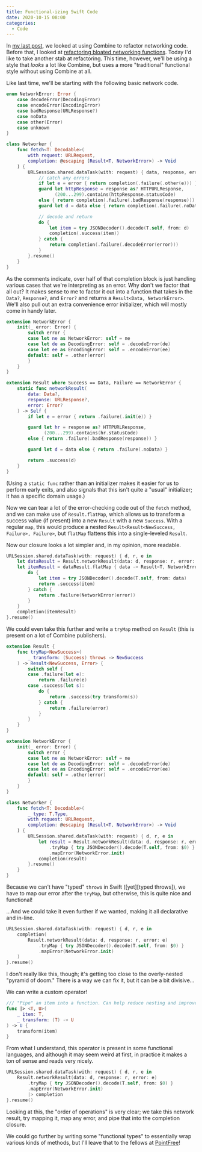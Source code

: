 ```yaml
---
title: Functional-izing Swift Code
date: 2020-10-15 08:00
categories:
  - Code
---
```




In [my last post][last post], we looked at using Combine to refactor networking code. Before that, I looked at [refactoring bloated networking functions][refactoring]. Today I'd like to take another stab at refactoring. This time, however, we'll be using a style that _looks_ a lot like Combine, but uses a more "traditional" functional style without using Combine at all. <!--more-->

Like last time, we'll be starting with the following basic network code.

```swift
enum NetworkError: Error {
    case decodeError(DecodingError)
    case encodeError(EncodingError)
    case badResponse(URLResponse?)
    case noData
    case other(Error)
    case unknown
}

class Networker {
    func fetch<T: Decodable>(
        with request: URLRequest,
        completion: @escaping (Result<T, NetworkError>) -> Void
    ) {
        URLSession.shared.dataTask(with: request) { data, response, error in
            // catch any errors
            if let e = error { return completion(.failure(.other(e))) }
            guard let httpResponse = response as? HTTPURLResponse,
                  (200...299).contains(httpResponse.statusCode)
            else { return completion(.failure(.badResponse(response))) }
            guard let d = data else { return completion(.failure(.noData)) }

            // decode and return
            do {
                let item = try JSONDecoder().decode(T.self, from: d)
                completion(.success(item))
            } catch {
                return completion(.failure(.decodeError(error)))
            }
        }.resume()
    }
}
```

As the comments indicate, over half of that completion block is just handling various cases that we're interpreting as an error. Why don't we factor that all out? It makes sense to me to factor it out into a function that takes in the `Data?`, `Response?`, and `Error?` and returns a `Result<Data, NetworkError>`. We'll also pull out an extra convenience error initializer, which will mostly come in handy later.

```swift
extension NetworkError {
    init(_ error: Error) {
        switch error {
        case let ne as NetworkError: self = ne
        case let de as DecodingError: self = .decodeError(de)
        case let ee as EncodingError: self = .encodeError(ee)
        default: self = .other(error)
        }
    }
}

extension Result where Success == Data, Failure == NetworkError {
    static func networkResult(
        data: Data?,
        response: URLResponse?,
        error: Error?
    ) -> Self {
        if let e = error { return .failure(.init(e)) }

        guard let hr = response as? HTTPURLResponse,
              (200...299).contains(hr.statusCode)
        else { return .failure(.badResponse(response)) }

        guard let d = data else { return .failure(.noData) }

        return .success(d)
    }
}
```

(Using a `static func` rather than an initializer makes it easier for us to perform early exits, and also signals that this isn't quite a "usual" initializer; it has a specific domain usage.)

Now we can tear a lot of the error-checking code out of the `fetch` method, and we can make use of `Result.flatMap`, which allows us to transform a success value (if present) into a new `Result` with a new `Success`. With a regular `map`, this would produce a nested `Result<Result<NewSuccess, Failure>, Failure>`, but `flatMap` flattens this into a single-leveled `Result`.

Now our closure looks a lot simpler and, in my opinion, more readable.

```swift
URLSession.shared.dataTask(with: request) { d, r, e in
    let dataResult = Result.networkResult(data: d, response: r, error: e)
    let itemResult = dataResult.flatMap { data -> Result<T, NetworkError> in
        do {
            let item = try JSONDecoder().decode(T.self, from: data)
            return .success(item)
        } catch {
            return .failure(NetworkError(error))
        }
    }
    completion(itemResult)
}.resume()
```

We could even take this further and write a `tryMap` method on `Result` (this is present on a lot of Combine publishers).

```swift
extension Result {
    func tryMap<NewSuccess>(
        _ transform: (Success) throws -> NewSuccess
    ) -> Result<NewSuccess, Error> {
        switch self {
        case .failure(let e):
            return .failure(e)
        case .success(let s):
            do {
                return .success(try transform(s))
            } catch {
                return .failure(error)
            }
        }
    }
}

extension NetworkError {
    init(_ error: Error) {
        switch error {
        case let ne as NetworkError: self = ne
        case let de as DecodingError: self = .decodeError(de)
        case let ee as EncodingError: self = .encodeError(ee)
        default: self = .other(error)
        }
    }
}

class Networker {
    func fetch<T: Decodable>(
        _ type: T.Type,
        with request: URLRequest,
        completion: @escaping (Result<T, NetworkError>) -> Void
    ) {
        URLSession.shared.dataTask(with: request) { d, r, e in
            let result = Result.networkResult(data: d, response: r, error: e)
                .tryMap { try JSONDecoder().decode(T.self, from: $0) }
                .mapError(NetworkError.init)
            completion(result)
        }.resume()
    }
}
```

Because we can't have "typed" `throw`s in Swift ([yet][typed throws]), we have to map our error after the `tryMap`, but otherwise, this is quite nice and functional!

...And we could take it even further if we wanted, making it all declarative and in-line.

```swift
URLSession.shared.dataTask(with: request) { d, r, e in
    completion(
        Result.networkResult(data: d, response: r, error: e)
            .tryMap { try JSONDecoder().decode(T.self, from: $0) }
            .mapError(NetworkError.init)
    )
}.resume()
```

I don't really like this, though; it's getting too close to the overly-nested "pyramid of doom." There is a way we can fix it, but it can be a bit divisive...

We can write a custom operator!

```swift
/// "Pipe" an item into a function. Can help reduce nesting and improve clarity.
func |> <T, U>(
    _ item: T,
    _ transform: (T) -> U
) -> U {
    transform(item)
}
```

From what I understand, this operator is present in some functional languages, and although it may seem weird at first, in practice it makes a ton of sense and reads very nicely.

```swift
URLSession.shared.dataTask(with: request) { d, r, e in
    Result.networkResult(data: d, response: r, error: e)
        .tryMap { try JSONDecoder().decode(T.self, from: $0) }
        .mapError(NetworkError.init)
        |> completion
}.resume()
```

Looking at this, the "order of operations" is very clear; we take this network result, try mapping it, map any error, and pipe that into the completion closure.

We could go further by writing some "functional types" to essentially wrap various kinds of methods, but I'll leave that to the fellows at [PointFree][PointFree]!

[last post]: /blog/combine-networking
[refactoring]: /blog/refactoring-functions
[PointFree]: http://pointfree.co
